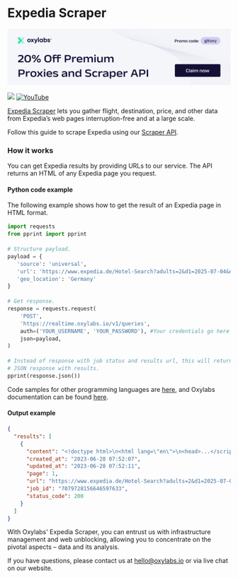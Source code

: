 # Expedia Scraper

[![Oxylabs promo code](https://raw.githubusercontent.com/oxylabs/product-integrations/refs/heads/master/Affiliate-Universal-1090x275.png)](https://oxylabs.io/pages/gitoxy?utm_source=877&utm_medium=affiliate&groupid=877&utm_content=expedia-scraper-github&transaction_id=102f49063ab94276ae8f116d224b67)

[![](https://dcbadge.limes.pink/api/server/Pds3gBmKMH?style=for-the-badge&theme=discord)](https://discord.gg/Pds3gBmKMH) [![YouTube](https://img.shields.io/badge/YouTube-Oxylabs-red?style=for-the-badge&logo=youtube&logoColor=white)](https://www.youtube.com/@oxylabs)

[Expedia Scraper](https://oxylabs.io/products/scraper-api/web/expedia) lets you gather flight, destination, price, and other data from Expedia’s web pages interruption-free and at a large scale. 

Follow this guide to scrape Expedia using our [Scraper API](https://oxylabs.io/products/scraper-api). 

### How it works

You can get Expedia results by providing URLs to our service. The API returns an HTML of any Expedia page you request.

#### Python code example

The following example shows how to get the result of an Expedia page in HTML format.

```python
import requests
from pprint import pprint

# Structure payload.
payload = {
   'source': 'universal',
   'url': 'https://www.expedia.de/Hotel-Search?adults=2&d1=2025-07-04&d2=2025-07-06&destination=Frankfurt%2C%20Deutschland%20%28FRA-Frankfurt%20Intl.%29&endDate=2025-07-06&flexibility=7_DAY&latLong=50.050978%2C8.571705&regionId=4280902&rooms=1&semdtl=&sort=RECOMMENDED&startDate=2025-07-04&theme=&useRewards=false&userIntent=',
   'geo_location': 'Germany'
}

# Get response.
response = requests.request(
    'POST',
    'https://realtime.oxylabs.io/v1/queries',
    auth=('YOUR_USERNAME', 'YOUR_PASSWORD'), #Your credentials go here
    json=payload,
)

# Instead of response with job status and results url, this will return the
# JSON response with results.
pprint(response.json())
```

Code samples for other programming languages are [here](https://github.com/oxylabs/expedia-scraper/tree/main/code%20samples), and Oxylabs documentation can be found [here](https://developers.oxylabs.io/scraper-apis/web-scraper-api).

#### Output example

```json
{
  "results": [
    {
      "content": "<!doctype html>\n<html lang=\"en\">\n<head>...</script></body>\n</html>\n",
      "created_at": "2023-06-28 07:52:07",
      "updated_at": "2023-06-28 07:52:11",
      "page": 1,
      "url": "https://www.expedia.de/Hotel-Search?adults=2&d1=2025-07-04&d2=2025-07-06&destination=Frankfurt%2C%20Deutschland%20%28FRA-Frankfurt%20Intl.%29&endDate=2025-07-06&flexibility=7_DAY&latLong=50.050978%2C8.571705&regionId=4280902&rooms=1&semdtl=&sort=RECOMMENDED&startDate=2025-07-04&theme=&useRewards=false&userIntent=",
      "job_id": "7079728156646597633",
      "status_code": 200
    }
  ]
}
```

With Oxylabs' Expedia Scraper, you can entrust us with infrastructure management and web unblocking, allowing you to concentrate on the pivotal aspects – data and its analysis.

If you have questions, please contact us at hello@oxylabs.io or via live chat on our website.
